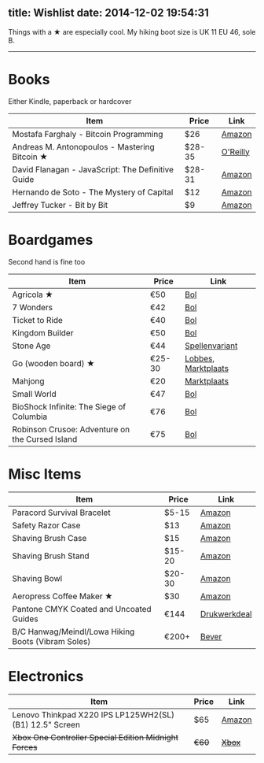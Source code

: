 title: Wishlist
date: 2014-12-02 19:54:31
---
Things with a &#9733; are especially cool. My hiking boot size is UK 11 EU 46, sole B.

---

# Books

Either Kindle, paperback or hardcover

| Item         | Price  | Link
|--------------|--------|-----
| Mostafa Farghaly - Bitcoin Programming | $26 | [Amazon](http://www.amazon.com/Bitcoin-Programming-Mostafa-Farghaly/dp/1500176826/)
| Andreas M. Antonopoulos - Mastering Bitcoin &#9733; | $28-35 | [O'Reilly](http://shop.oreilly.com/product/0636920032281.do)
| David Flanagan - JavaScript: The Definitive Guide | $28-31 | [Amazon](http://www.amazon.com/JavaScript-Definitive-Guide-Activate-Guides-ebook/dp/B004XQX4K0/)
| Hernando de Soto - The Mystery of Capital | $12 | [Amazon](http://www.amazon.com/Mystery-Capital-Hernando-Soto-ebook/dp/B004FV4XTE/)
| Jeffrey Tucker - Bit by Bit | $9 | [Amazon](http://www.amazon.com/Bit-How-P2P-Freeing-World-ebook/dp/B0S085TRS/)

# Boardgames

Second hand is fine too

| Item         | Price  | Link
|--------------|--------|-----
| Agricola &#9733; | €50 | [Bol](http://www.bol.com/nl/p/agricola-bordspel/1004004006487377/)
| 7 Wonders | €42 | [Bol](http://www.bol.com/nl/p/7-wonders/1004004013677699/)
| Ticket to Ride | €40 | [Bol](http://www.bol.com/nl/p/ticket-to-ride-bordspel/1004004006510340/)
| Kingdom Builder | €50 | [Bol](http://www.bol.com/nl/p/kingdom-builder-bordspel/1004004012332716)
| Stone Age | €44 | [Spellenvariant](http://www.spellenvariant.nl/stone-age.html)
| Go (wooden board) &#9733; | €25-30 | [Lobbes](http://www.lobbes.nl/speelgoed/houten-speelgoed/spellen-van-hout/detail/5299678-houten-go-strategisch-denkspel), [Marktplaats](http://www.marktplaats.nl/a/hobby-en-vrije-tijd/gezelschapsspellen-bordspellen/m883059021-japans-bordspel-go.html)
| Mahjong | €20 | [Marktplaats](http://www.marktplaats.nl/a/hobby-en-vrije-tijd/gezelschapsspellen-bordspellen/m884786134-authentiek-mahjong-spel.html)
| Small World | €47 | [Bol](http://www.bol.com/nl/p/small-world-bordspel/1004004007254761/)
| BioShock Infinite: The Siege of Columbia | €76 | [Bol](http://www.bol.com/nl/p/bioshock-infinite-board-game/9200000022203029/)
| Robinson Crusoe: Adventure on the Cursed Island | €75 | [Bol](http://www.bol.com/nl/p/robinson-crusoe-adv-on-cursed/9200000018019332)

# Misc Items

| Item         | Price  | Link
|--------------|--------|-----
| Paracord Survival Bracelet | $5-15 | [Amazon](http://www.amazon.com/gp/product/B005ED102U/)
| Safety Razor Case | $13 | [Amazon](http://www.amazon.com/Genuine-Safety-Razor-Protective-Parker/dp/B001O8NCI4/)
| Shaving Brush Case | $15 | [Amazon](http://www.amazon.com/Genuine-Leather-Shaving-Protective-Travel/dp/B005M3B8W4/)
| Shaving Brush Stand | $15-20 | [Amazon](http://www.amazon.com/Escali-Deluxe-Chrome-Razor-Brush/dp/B00A3LVMMQ/)
| Shaving Bowl | $20-30 | [Amazon](http://www.amazon.com/Edwin-Jagger-Porcelain-Shaving-Handle/dp/B000FIH8XO/)
| Aeropress Coffee Maker &#9733; | $30 | [Amazon](http://www.amazon.com/AeroPress-Coffee-Espresso-Maker-Filters/dp/B001HBCVX0/)
| Pantone CMYK Coated and Uncoated Guides | €144 | [Drukwerkdeal](http://www.drukwerkdeal.nl/nl/producten/drukwerk/pantone_producten)
| B/C Hanwag/Meindl/Lowa Hiking Boots (Vibram Soles) | €200+ | [Bever](http://www.bever.nl/meindl-schoen-island-mfs-active-3d42c00001?id_colour=4246)

# Electronics

| Item         | Price  | Link
|--------------|--------|-----
| Lenovo Thinkpad X220 IPS LP125WH2(SL)(B1) 12.5" Screen | $65 | [Amazon](http://www.amazon.com/X220-IPS-LP125WH2-SL-REPLACEMENT/dp/B005CV9KS0/)
| ~~Xbox One Controller Special Edition Midnight Forces~~ | ~~€60~~ | [~~Xbox~~](http://www.xbox.com/nl-NL/xbox-one/accessories/controllers/wireless-controller/midnight-forces-controller)